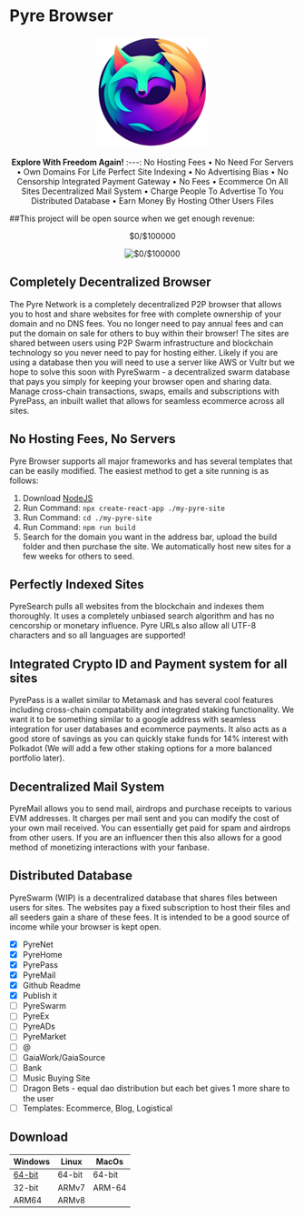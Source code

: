 # **Pyre Browser**

<p align="center">
  <img width="196px" src="https://github.com/DamianRavi/PyreBrowser/blob/main/images/logo.png?raw=true" alt="Pyre Browser"/>
</p>

<div align="center">

**Explore With Freedom Again!**
:---:
No Hosting Fees • No Need For Servers • Own Domains For Life
Perfect Site Indexing • No Advertising Bias • No Censorship
Integrated Payment Gateway • No Fees • Ecommerce On All Sites
Decentralized Mail System • Charge People To Advertise To You
Distributed Database • Earn Money By Hosting Other Users Files
</div>

##This project will be open source when we get enough revenue:
<div align="center">$0/$100000</div>
<p align="center">
  <img width="196px" src="https://progress-bar.dev/0" alt="$0/$100000"/>
</p>

## Completely Decentralized Browser
The Pyre Network is a completely decentralized P2P browser that allows you to host and share websites for free with complete ownership of your domain and no DNS fees. You no longer need to pay annual fees and can put the domain on sale for others to buy within their browser! The sites are shared between users using P2P Swarm infrastructure and blockchain technology so you never need to pay for hosting either. Likely if you are using a database then you will need to use a server like AWS or Vultr but we hope to solve this soon with PyreSwarm - a decentralized swarm database that pays you simply for keeping your browser open and sharing data. Manage cross-chain transactions, swaps, emails and subscriptions with PyrePass, an inbuilt wallet that allows for seamless ecommerce across all sites.

## No Hosting Fees, No Servers
Pyre Browser supports all major frameworks and has several templates that can be easily modified. The easiest method to get a site running is as follows:
1. Download [NodeJS](https://nodejs.org)
2. Run Command: `npx create-react-app ./my-pyre-site`
3. Run Command: `cd ./my-pyre-site`
4. Run Command: `npm run build`
5. Search for the domain you want in the address bar, upload the build folder and then purchase the site. We automatically host new sites for a few weeks for others to seed.

## Perfectly Indexed Sites
PyreSearch pulls all websites from the blockchain and indexes them thoroughly. It uses a completely unbiased search algorithm and has no cencorship or monetary influence. Pyre URLs also allow all UTF-8 characters and so all languages are supported!

## Integrated Crypto ID and Payment system for all sites
PyrePass is a wallet similar to Metamask and has several cool features including cross-chain compatability and integrated staking functionality. We want it to be something similar to a google address with seamless integration for user databases and ecommerce payments. It also acts as a good store of savings as you can quickly stake funds for 14% interest with Polkadot (We will add a few other staking options for a more balanced portfolio later).

## Decentralized Mail System
PyreMail allows you to send mail, airdrops and purchase receipts to various EVM addresses. It charges per mail sent and you can modify the cost of your own mail received. You can essentially get paid for spam and airdrops from other users. If you are an influencer then this also allows for a good method of monetizing interactions with your fanbase.

## Distributed Database
PyreSwarm (WIP) is a decentralized database that shares files between users for sites. The websites pay a fixed subscription to host their files and all seeders gain a share of these fees. It is intended to be a good source of income while your browser is kept open.

- [x] PyreNet
- [x] PyreHome
- [x] PyrePass
- [x] PyreMail
- [x] Github Readme
- [x] Publish it
- [ ] PyreSwarm
- [ ] PyreEx
- [ ] PyreADs
- [ ] PyreMarket
- [ ] @
- [ ] GaiaWork/GaiaSource
- [ ] Bank
- [ ] Music Buying Site
- [ ] Dragon Bets - equal dao distribution but each bet gives 1 more share to the user
- [ ] Templates: Ecommerce, Blog, Logistical

## Download
| Windows | Linux | MacOs |
| --- | --- | --- |
| [64-bit](https://github.com/DamianRavi/PyreBrowser-win32-x64/releases/latest/download/Pyre-0.9.6.Setup.exe) | 64-bit | 64-bit |
| 32-bit | ARMv7 | ARM-64 |
| ARM64 | ARMv8 |   |
